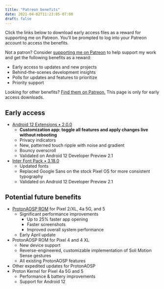 ```yaml
---
title: "Patreon benefits"
date: 2021-04-02T11:23:05-07:00
draft: false
---
```


Click the links below to download early access files as a reward for supporting me on Patreon. You’ll be prompted to log into your Patreon account to access the benefits.

Not a patron? Consider [supporting me on Patreon](https://patreon.com/kdrag0n) to help support my work and get the following benefits as a reward:

- Early access to updates and new projects
- Behind-the-scenes development insights
- Polls for updates and features to prioritize
- Priority support

Looking for other benefits? [Find them on Patreon.](https://patreon.com/kdrag0n) This page is only for early access downloads.

## Early access

- [Android 12 Extensions • 2.0.0](https://patreon.kdrag0n.dev/exclusive/android12-extensions-v2.0.0.zip)
  - **Customization app: toggle all features and apply changes live without rebooting**
  - Privacy indicators
  - New, patterned touch ripple with noise and gradient
  - Bouncy overscroll
  - Validated on Android 12 Developer Preview 2.1
- [Inter Font Pack • 3.18.0](https://patreon.kdrag0n.dev/exclusive/inter-font-v3.18.0.zip)
  - Updated fonts
  - Replaced Google Sans on the stock Pixel OS for more consistent typography
  - Validated on Android 12 Developer Preview 2.1

## Potential future benefits

- [ProtonAOSP ROM](https://github.com/ProtonAOSP) for Pixel 2/XL, 4a 5G, and 5
  - Significant performance improvements
    - Up to 25% faster app opening
    - Faster screenshots
    - Improved overall system performance
  - Early April update
- ProtonAOSP ROM for Pixel 4 and 4 XL
  - New device support
  - Reverse-engineered, customizable implementation of Soli Motion Sense gestures
  - All existing ProtonAOSP features
- Other expedited updates for ProtonAOSP
- Proton Kernel for Pixel 4a 5G and 5
  - Performance & battery improvements
  - Support for Android 12
